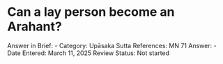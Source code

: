 # Can a lay person become an Arahant?

Answer in Brief: -
 Category: Upāsaka
Sutta References: MN 71
Answer: -
Date Entered: March 11, 2025
Review Status: Not started